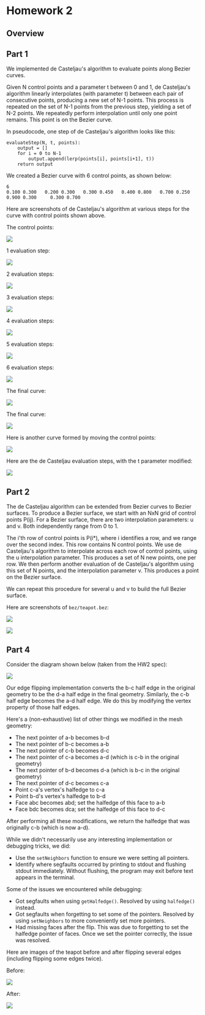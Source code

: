 # Homework 2

## Overview

## Part 1

We implemented de Casteljau's algorithm to evaluate points along Bezier curves.

Given N control points and a parameter t between 0 and 1, de Casteljau's algorithm
linearly interpolates (with parameter t) between each pair of consecutive points,
producing a new set of N-1 points.
This process is repeated on the set of N-1 points from the previous step,
yielding a set of N-2 points. We repeatedly perform interpolation until
only one point remains. This point is on the Bezier curve.

In pseudocode, one step of de Casteljau's algorithm looks like this:

```
evaluateStep(N, t, points):
    output = []
    for i = 0 to N-1
        output.append(lerp(points[i], points[i+1], t))
    return output
```

We created a Bezier curve with 6 control points, as shown below:

```
6
0.100 0.300   0.200 0.300   0.300 0.450   0.400 0.800   0.700 0.250     0.900 0.300     0.300 0.700
```

Here are screenshots of de Casteljau's algorithm at various steps for the curve with control points shown above.

The control points:

![](images/q1level0.png)

1 evaluation step:

![](images/q1level1.png)

2 evaluation steps:

![](images/q1level2.png)

3 evaluation steps:

![](images/q1level3.png)

4 evaluation steps:

![](images/q1level4.png)

5 evaluation steps:

![](images/q1level5.png)

6 evaluation steps:

![](images/q1level6.png)

The final curve:

![](images/q1curve.png)

The final curve:

![](images/q1curve.png)

Here is another curve formed by moving the control points:

![](images/q1anotherCurve.png)

Here are the de Casteljau evaluation steps, with the t parameter modified:

![](images/q1anotherCurveWithSteps.png)

## Part 2

The de Casteljau algorithm can be extended from Bezier curves to Bezier surfaces.
To produce a Bezier surface, we start with an NxN grid of control points P(ij).
For a Bezier surface, there are two interpolation parameters: u and v.
Both independently range from 0 to 1.

The i'th row of control points is P(i*), where i identifies a row, and
we range over the second index. This row contains N control points.
We use de Casteljau's algorithm to interpolate across each row of control points,
using the u interpolation parameter. This produces a set of N new points, one per row.
We then perform another evaluation of de Casteljau's algorithm using this set
of N points, and the interpolation parameter v. This produces a point on the Bezier surface.

We can repeat this procedure for several u and v to build the full Bezier surface.

Here are screenshots of `bez/teapot.bez`:

![](images/q2wireframe.png)

![](images/q2nowireframe.png)

## Part 4

Consider the diagram shown below (taken from the HW2 spec):

![](images/q4flipping.png)

Our edge flipping implementation converts the b-c half edge in the original
geometry to be the d-a half edge in the final geometry.
Similarly, the c-b half edge becomes the a-d half edge.
We do this by modifying the vertex property of those half edges.

Here's a (non-exhaustive) list of other things we modified in the mesh geometry:
* The next pointer of a-b becomes b-d
* The next pointer of b-c becomes a-b
* The next pointer of c-b becomes d-c
* The next pointer of c-a becomes a-d (which is c-b in the original geometry)
* The next pointer of b-d becomes d-a (which is b-c in the original geometry)
* The next pointer of d-c becomes c-a
* Point c-a's vertex's halfedge to c-a
* Point b-d's vertex's halfedge to b-d
* Face abc becomes abd; set the halfedge of this face to a-b
* Face bdc becomes dca; set the halfedge of this face to d-c

After performing all these modifications, we return the halfedge that was originally c-b
(which is now a-d).

While we didn't necessarily use any interesting implementation or debugging tricks, we did:
* Use the `setNeighbors` function to ensure we were setting all pointers.
* Identify where segfaults occurred by printing to stdout and flushing stdout immediately.
  Without flushing, the program may exit before text appears in the terminal.

Some of the issues we encountered while debugging:
* Got segfaults when using `getHalfedge()`. Resolved by using `halfedge()` instead.
* Got segfaults when forgetting to set some of the pointers. Resolved by using `setNeighbors`
  to more conveniently set more pointers.
* Had missing faces after the flip. This was due to forgetting to set the halfedge pointer
  of faces. Once we set the pointer correctly, the issue was resolved.

Here are images of the teapot before and after flipping several edges (including flipping some edges twice).

Before:

![](images/q4beforeflip.png)

After:

![](images/q4afterflip.png)
